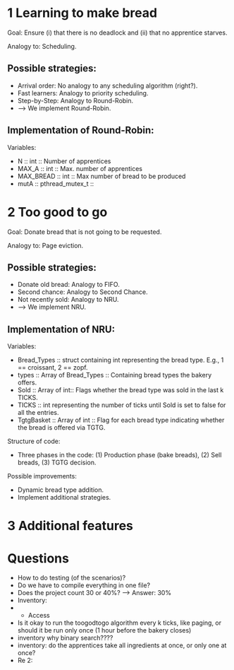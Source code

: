 # 1 Learning to make bread

Goal: Ensure (i) that there is no deadlock and (ii) that no apprentice starves.

Analogy to: Scheduling.

## Possible strategies:
* Arrival order: No analogy to any scheduling algorithm (right?).
* Fast learners: Analogy to priority scheduling.
* Step-by-Step: Analogy to Round-Robin.
* --> We implement Round-Robin.

## Implementation of Round-Robin:

Variables:
* N :: int :: Number of apprentices
* MAX_A :: int :: Max. number of apprentices
* MAX_BREAD :: int :: Max number of bread to be produced
* mutA :: pthread_mutex_t :: 

# 2 Too good to go

Goal: Donate bread that is not going to be requested.

Analogy to: Page eviction.

## Possible strategies:
* Donate old bread: Analogy to FIFO.
* Second chance: Analogy to Second Chance.
* Not recently sold: Analogy to NRU.
* --> We implement NRU.

## Implementation of NRU:
Variables:
* Bread_Types :: struct containing int representing the bread type. E.g., 1 == croissant, 2 == zopf.
* types :: Array of Bread_Types :: Containing bread types the bakery offers.
* Sold :: Array of int::  Flags whether the bread type was sold in the last k TICKS.
* TICKS :: int representing the number of ticks until Sold is set to false for all the entries.
* TgtgBasket :: Array of int :: Flag for each bread type indicating whether the bread is offered via TGTG.

Structure of code:
* Three phases in the code: (1) Production phase (bake breads), (2) Sell breads, (3) TGTG decision.

Possible improvements:
* Dynamic bread type addition.
* Implement additional strategies.


# 3 Additional features

# Questions
* How to do testing (of the scenarios)?
* Do we have to compile everything in one file?
* Does the project count 30 or 40%? --> Answer: 30%
* Inventory:
* * Access 
* Is it okay to run the toogodtogo algorithm every k ticks, like paging, or should it be run only once (1 hour before the bakery closes)
* inventory why binary search????
* inventory: do the apprentices take all ingredients at once, or only one at once?
* Re 2: 
